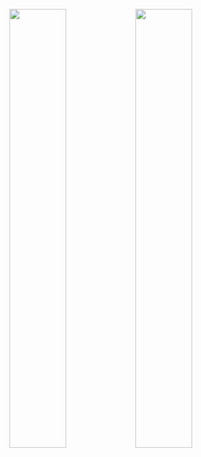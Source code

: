 <img src="https://github.com/aarnisi/aarnisi/blob/main/src/matrix.gif" width="45%" height="45%"/><img src="https://github.com/aarnisi/aarnisi/blob/main/src/matrix.gif" width="45%" height="45%"/> 
